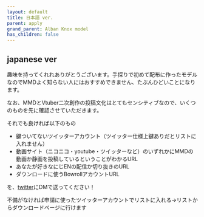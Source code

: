 ```yaml
---
layout: default
title: 日本語 ver.
parent: apply
grand_parent: Alban Knox model
has_children: false
---
```


## japanese ver
趣味を持ってくれれありがとうございます。手探りで初めて配布に作ったモデルなのでMMDよく知らない人にはおすすめできません、たぶんひどいことになります。

なお、MMDとVtuber二次創作の投稿文化はとてもセンシティブなので、いくつのものを先に確認させていただきます。

それでも良ければ以下のもの
- 鍵ついてないツイッターアカウント（ツイッター仕様上鍵ありだとリストに入れません）
- 動画サイト（ニコニコ・youtube・ツイッターなど）のいずれかにMMDの動画か静画を投稿しているということがわかるURL
- あなたが好きなにじENの配信か切り抜きのURL
- ダウンロードに使うBowrollアカウントURL

を、[twitter](https://twitter.com/hokekyooo)にDMで送ってください！

不備がなければ申請に使ったツイッターアカウントでリストに入れる→リストからダウンロードページに行けます

